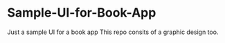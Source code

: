 # Sample-UI-for-Book-App
Just a sample UI for a book app
This repo consits of a graphic design too.
